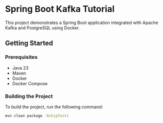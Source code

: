 # Spring Boot Kafka Tutorial

This project demonstrates a Spring Boot application integrated with Apache Kafka and PostgreSQL using Docker.

## Getting Started

### Prerequisites

- Java 23
- Maven
- Docker
- Docker Compose

### Building the Project

To build the project, run the following command:

```sh
mvn clean package -DskipTests